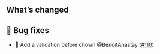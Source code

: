 ## What’s changed

## 🐛 Bug fixes

- 🐛 Add a validation before chown @BenoitAnastay ([#110](https://github.com/BenoitAnastay/paperless-home-assistant-addon/pull/110))
